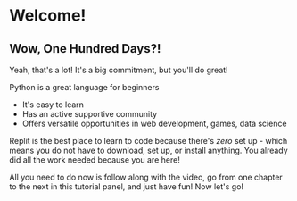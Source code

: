 # Welcome!

## Wow, One Hundred Days?!
Yeah, that's a lot! It's a big commitment, but you'll do great! 

Python is a great language for beginners 
- It's easy to learn
- Has an active supportive community
- Offers versatile opportunities in web development, games, data science

Replit is the best place to learn to code because there's *zero* set up - which means you do not have to download, set up, or install anything. You already did all the work needed because you are here!

All you need to do now is follow along with the video, go from one chapter to the next in this tutorial panel, and just have fun! 
Now let's go!

